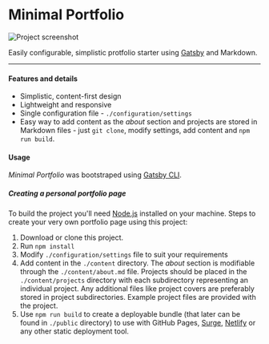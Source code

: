 # Minimal Portfolio

![Project screenshot](https://raw.githubusercontent.com/zielinsm/minimal-portfolio/master/cover.png)

Easily configurable, simplistic protfolio starter using [Gatsby](https://www.gatsbyjs.org/) and Markdown.

---

#### Features and details
- Simplistic, content-first design
- Lightweight and responsive
- Single configuration file - `./configuration/settings`
- Easy way to add content as the *about* section and projects are stored in Markdown files - just `git clone`, modify settings, add content and `npm run build`.

#### Usage
*Minimal Portfolio* was bootstraped using [Gatsby CLI](https://www.npmjs.com/package/gatsby-cli).

##### Creating a personal portfolio page
To build the project you'll need [Node.js](https://nodejs.org/en/) installed on your machine.
Steps to create your very own portfolio page using this project:
1. Download or clone this project.
2. Run `npm install`
3. Modify `./configuration/settings` file to suit your requirements
4. Add content in the `./content` directory. The *about* section is modifiable through the `./content/about.md` file. Projects should be placed in the `./content/projects` directory with each subdirectory representing an individual project. Any additional files like project covers are preferably stored in project subdirectories. Example project files are provided with the project.
5. Use `npm run build` to create a deployable bundle (that later can be found in `./public` directory) to use with GitHub Pages, [Surge](https://surge.sh/), [Netlify](https://www.netlify.com/) or any other static deployment tool.
